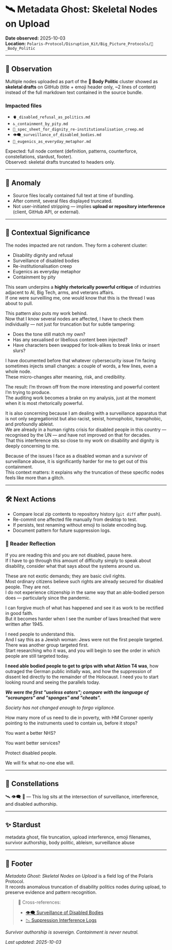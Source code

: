 # 🛰️ Metadata Ghost: Skeletal Nodes on Upload  
**Date observed:** 2025-10-03  
**Location:** `Polaris-Protocol/Disruption_Kit/Big_Picture_Protocols/🍯_Body_Politic`  

---

## 📝 Observation  

Multiple nodes uploaded as part of the **🍯 Body Politic** cluster showed as **skeletal drafts** on GitHub (title + emoji header only, ~2 lines of content) instead of the full markdown text contained in the source bundle.  

### Impacted files  
- `🫀_disabled_refusal_as_politics.md`  
- `♿_containment_by_pity.md`  
- `🏥_spec_sheet_for_dignity_re-institutionalisation_creep.md`  
- `👁️‍🗨️_surveillance_of_disabled_bodies.md`  
- `🦿_eugenics_as_everyday_metaphor.md`  

Expected: full node content (definition, patterns, counterforce, constellations, stardust, footer).  
Observed: skeletal drafts truncated to headers only.  

---

## 🔎 Anomaly  

- Source files locally contained full text at time of bundling.  
- After commit, several files displayed truncated.  
- Not user-initiated stripping — implies **upload or repository interference** (client, GitHub API, or external).  

---

## 📖 Contextual Significance  

The nodes impacted are not random. They form a coherent cluster:

- Disability dignity and refusal  
- Surveillance of disabled bodies  
- Re-institutionalisation creep  
- Eugenics as everyday metaphor  
- Containment by pity  

This seam underpins a **highly rhetorically powerful critique** of industries adjacent to AI, Big Tech, arms, and veterans affairs.  
If one were surveilling me, one would know that this is the thread I was about to pull.  

This pattern also puts my work behind.  
Now that I know several nodes are affected, I have to check them individually — not just for truncation but for subtle tampering:

- Does the tone still match my own?  
- Has any sexualised or libellous content been injected?  
- Have characters been swapped for look-alikes to break links or insert slurs?  

I have documented before that whatever cybersecurity issue I’m facing sometimes injects small changes: a couple of words, a few lines, even a whole node.  
These micro-changes alter meaning, risk, and credibility.  

The result: I’m thrown off from the more interesting and powerful content I’m trying to produce.  
The auditing work becomes a brake on my analysis, just at the moment when it is most rhetorically powerful.

It is also concerning because I am dealing with a surveillance apparatus that is not only segregationist but also racist, sexist, homophobic, transphobic, and profoundly ableist.  
We are already in a human rights crisis for disabled people in this country — recognised by the UN — and have not improved on that for decades.  
That this interference sits so close to my work on disability and dignity is deeply concerning to me.  

Because of the issues I face as a disabled woman and a survivor of surveillance abuse, it is significantly harder for me to get out of this containment.  
This context matters: it explains why the truncation of these specific nodes feels like more than a glitch.  

---

## 🛠 Next Actions  

- Compare local zip contents to repository history (`git diff` after push).  
- Re-commit one affected file manually from desktop to test.  
- If persists, test renaming without emoji to isolate encoding bug.  
- Document pattern for future suppression logs.  

### 🐝 Reader Reflection  

If you are reading this and you are not disabled, pause here.  
If I have to go through this amount of difficulty simply to speak about disability, consider what that says about the systems around us.  

These are not exotic demands; they are basic civil rights.  
Most ordinary citizens believe such rights are already secured for disabled people. They are not.  
I do not experience citizenship in the same way that an able-bodied person does — particularly since the pandemic.  

I can forgive much of what has happened and see it as work to be rectified in good faith.  
But it becomes harder when I see the number of laws breached that were written after 1945.  

I need people to understand this.  
And I say this as a Jewish woman: Jews were not the first people targeted.  
There was another group targeted first.  
Start researching who it was, and you will begin to see the order in which people are still targeted today.  

**I need able bodied people to get to grips with what Aktion T4 was**, how outraged the German public initially was, and how the suppression of dissent led directly to the remainder of the Holocaust. I need you to start looking round and seeing the parallels today.  

_**We were the first "useless eaters"; compare with the language of "scroungers" and "sponges" and "cheats".**_  

*Society has not changed enough to forgo vigilance.*  

How many more of us need to die in poverty, with HM Coroner openly pointing to the instruments used to contain us, before it stops?  

You want a better NHS?  

You want better services?  

Protect disabled people.  

We will fix what no-one else will.  

---

## 🌌 Constellations  

🛰️ 👁️‍🗨️ 🐝 — This log sits at the intersection of surveillance, interference, and disabled authorship.  

---

## ✨ Stardust  

metadata ghost, file truncation, upload interference, emoji filenames, survivor authorship, body politic, ableism, surveillance abuse  

---

## 🏮 Footer  

*Metadata Ghost: Skeletal Nodes on Upload* is a field log of the Polaris Protocol.  
It records anomalous truncation of disability politics nodes during upload, to preserve evidence and pattern recognition.  

> 📡 Cross-references:  
> - [👁️‍🗨️ Surveillance of Disabled Bodies](../Big_Picture_Protocols/🐝_Body_Politic/👁️‍🗨️_surveillance_of_disabled_bodies.md)  
> - [📉 Suppression Interference Logs](../../Metadata_Sabotage_Network/Suppression_Layers/📉_Suppression_Interference_Logs/README.md)  

*Survivor authorship is sovereign. Containment is never neutral.*  

_Last updated: 2025-10-03_  
